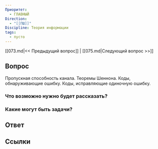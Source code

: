 ```yaml
---
Приоритет:
  - ГЛАВНЫЙ
Direction:
  - "[[ПШ]]" 
Discipline: Теория информации 
tags:
  - пусто
---
```

[[073.md|<< Предыдущий вопрос]] | [[075.md|Следующий вопрос >>]]
## Вопрос

Пропускная способность канала. Теоремы Шеннона. Коды, обнаруживающие ошибку. Коды, исправляющие одиночную ошибку.

### Что возможно нужно будет рассказать?

### Какие могут быть задачи?

## Ответ

## Ссылки
